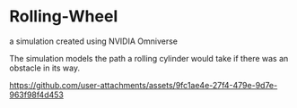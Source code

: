 # Rolling-Wheel
a simulation created using NVIDIA Omniverse

The simulation models the path a rolling cylinder would take if there was an obstacle in its way.

https://github.com/user-attachments/assets/9fc1ae4e-27f4-479e-9d7e-963f98f4d453

